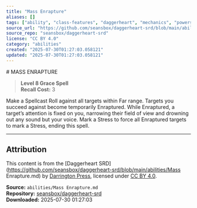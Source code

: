```yaml
---
title: "Mass Enrapture"
aliases: []
tags: ["ability", "class-features", "daggerheart", "mechanics", "powers", "reference", "srd", "ttrpg"]
source_url: "https://github.com/seansbox/daggerheart-srd/blob/main/abilities/Mass Enrapture.md"
source_repo: "seansbox/daggerheart-srd"
license: "CC BY 4.0"
category: "abilities"
created: "2025-07-30T01:27:03.058121"
updated: "2025-07-30T01:27:03.058121"
---
```


﻿# MASS ENRAPTURE

> **Level 8 Grace Spell**  
> **Recall Cost:** 3

Make a Spellcast Roll against all targets within Far range. Targets you succeed against become temporarily Enraptured. While Enraptured, a target’s attention is fixed on you, narrowing their field of view and drowning out any sound but your voice. Mark a Stress to force all Enraptured targets to mark a Stress, ending this spell.

---

## Attribution

This content is from the [Daggerheart SRD](https://github.com/seansbox/daggerheart-srd/blob/main/abilities/Mass Enrapture.md) by [Darrington Press](https://darringtonpress.com/), licensed under [CC BY 4.0](https://creativecommons.org/licenses/by/4.0/).

**Source:** `abilities/Mass Enrapture.md`  
**Repository:** [seansbox/daggerheart-srd](https://github.com/seansbox/daggerheart-srd)  
**Downloaded:** 2025-07-30 01:27:03

